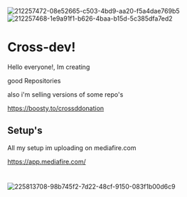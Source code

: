 ![212257472-08e52665-c503-4bd9-aa20-f5a4dae769b5](https://github.com/user-attachments/assets/b1155d78-b858-4998-bb00-04fbc5955166)
![212257468-1e9a91f1-b626-4baa-b15d-5c385dfa7ed2](https://github.com/user-attachments/assets/475cc6b6-9332-4996-92d5-866244922055)

# Cross-dev!

Hello everyone!, Im creating 

good Repositories 

also i'm selling versions of some repo's

https://boosty.to/crossddonation

## Setup's

All my setup im uploading on mediafire.com

https://app.mediafire.com/

# 
![225813708-98b745f2-7d22-48cf-9150-083f1b00d6c9](https://github.com/user-attachments/assets/bfe8c467-2933-4478-a572-96ca348736db)
